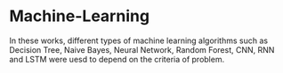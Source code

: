 # Machine-Learning
In these works, different types of machine learning algorithms such as Decision Tree, Naive Bayes, Neural Network, Random Forest, CNN, RNN and LSTM were uesd to depend on the criteria of problem.
